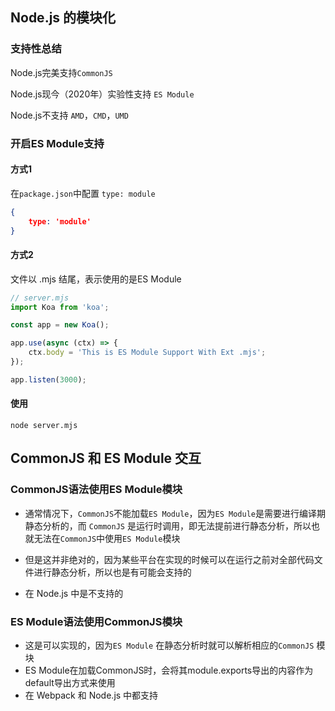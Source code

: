 ## Node.js 的模块化

### 支持性总结

Node.js完美支持`CommonJS`

Node.js现今（2020年）实验性支持 `ES Module`

Node.js不支持 `AMD`，`CMD`，`UMD`

### 开启ES Module支持

#### 方式1

在`package.json`中配置 `type: module`

```json
{
    type: 'module'
}
```

#### 方式2

文件以 .mjs 结尾，表示使用的是ES Module

```js
// server.mjs
import Koa from 'koa';

const app = new Koa();

app.use(async (ctx) => {
    ctx.body = 'This is ES Module Support With Ext .mjs';
});

app.listen(3000);
```

#### 使用

```shell
node server.mjs
```



## CommonJS 和 ES Module 交互

### CommonJS语法使用ES Module模块

* 通常情况下，`CommonJS`不能加载`ES Module`，因为`ES Module`是需要进行编译期静态分析的，而 `CommonJS` 是运行时调用，即无法提前进行静态分析，所以也就无法在`CommonJS`中使用`ES Module`模块

* 但是这并非绝对的，因为某些平台在实现的时候可以在运行之前对全部代码文件进行静态分析，所以也是有可能会支持的

* 在 Node.js 中是不支持的

### ES Module语法使用CommonJS模块

* 这是可以实现的，因为`ES Module` 在静态分析时就可以解析相应的`CommonJS` 模块
* ES Module在加载CommonJS时，会将其module.exports导出的内容作为default导出方式来使用
* 在 Webpack 和 Node.js 中都支持